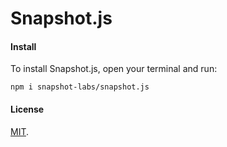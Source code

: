 # Snapshot.js

#### Install
To install Snapshot.js, open your terminal and run:
```
npm i snapshot-labs/snapshot.js
```

#### License

[MIT](LICENSE).
